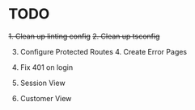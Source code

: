 # TODO

~~1. Clean up linting config~~
~~2. Clean up tsconfig~~

3. Configure Protected Routes 4. Create Error Pages
4. Fix 401 on login

5. Session View
6. Customer View
